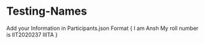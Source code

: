 # Testing-Names
Add your Information in Participants.json
Format 
{
I am Ansh
My roll number is IIT2020237
IIITA
}
